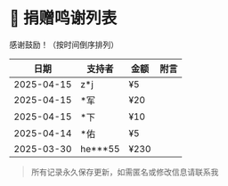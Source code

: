 # 💖 捐赠鸣谢列表

感谢鼓励！（按时间倒序排列）

| 日期       | 支持者       | 金额   | 附言                  |
|------------|--------------|--------|-----------------------|
| 2025-04-15 | z*j | ¥5    |  |
| 2025-04-15 | *军 | ¥20    |  |
| 2025-04-15 | *下 | ¥10    |  |
| 2025-04-14 | *佑 | ¥5    |  |
| 2025-03-30 | he***55 | ¥230    |  |

> 所有记录永久保存更新，如需匿名或修改信息请联系我

